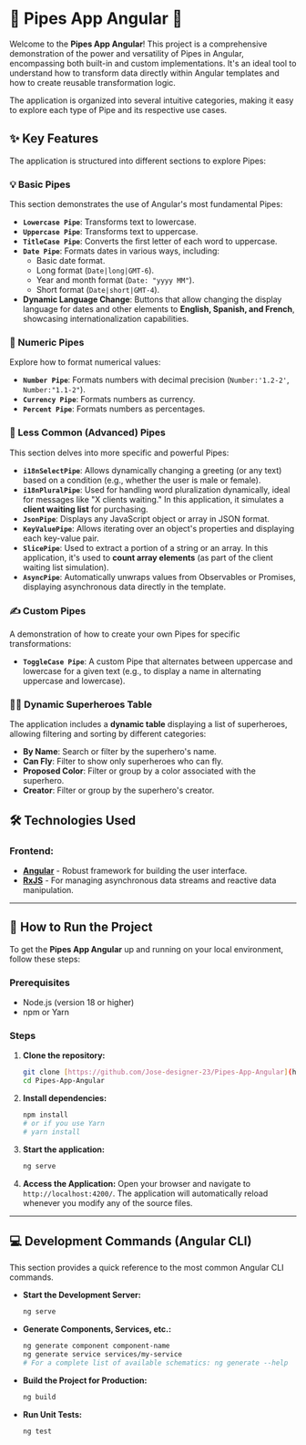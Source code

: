 # 🧪 Pipes App Angular 🚀

Welcome to the **Pipes App Angular**! This project is a comprehensive demonstration of the power and versatility of Pipes in Angular, encompassing both built-in and custom implementations. It's an ideal tool to understand how to transform data directly within Angular templates and how to create reusable transformation logic.

The application is organized into several intuitive categories, making it easy to explore each type of Pipe and its respective use cases.

## ✨ Key Features

The application is structured into different sections to explore Pipes:

### 💡 Basic Pipes

This section demonstrates the use of Angular's most fundamental Pipes:

* **`Lowercase Pipe`**: Transforms text to lowercase.
* **`Uppercase Pipe`**: Transforms text to uppercase.
* **`TitleCase Pipe`**: Converts the first letter of each word to uppercase.
* **`Date Pipe`**: Formats dates in various ways, including:
    * Basic date format.
    * Long format (`Date|long|GMT-6`).
    * Year and month format (`Date: "yyyy MM"`).
    * Short format (`Date|short|GMT-4`).
* **Dynamic Language Change**: Buttons that allow changing the display language for dates and other elements to **English, Spanish, and French**, showcasing internationalization capabilities.

### 🔢 Numeric Pipes

Explore how to format numerical values:

* **`Number Pipe`**: Formats numbers with decimal precision (`Number:'1.2-2'`, `Number:"1.1-2"`).
* **`Currency Pipe`**: Formats numbers as currency.
* **`Percent Pipe`**: Formats numbers as percentages.

### 🧩 Less Common (Advanced) Pipes

This section delves into more specific and powerful Pipes:

* **`i18nSelectPipe`**: Allows dynamically changing a greeting (or any text) based on a condition (e.g., whether the user is male or female).
* **`i18nPluralPipe`**: Used for handling word pluralization dynamically, ideal for messages like "X clients waiting." In this application, it simulates a **client waiting list** for purchasing.
* **`JsonPipe`**: Displays any JavaScript object or array in JSON format.
* **`KeyValuePipe`**: Allows iterating over an object's properties and displaying each key-value pair.
* **`SlicePipe`**: Used to extract a portion of a string or an array. In this application, it's used to **count array elements** (as part of the client waiting list simulation).
* **`AsyncPipe`**: Automatically unwraps values from Observables or Promises, displaying asynchronous data directly in the template.

### ✍️ Custom Pipes

A demonstration of how to create your own Pipes for specific transformations:

* **`ToggleCase Pipe`**: A custom Pipe that alternates between uppercase and lowercase for a given text (e.g., to display a name in alternating uppercase and lowercase).

### 🦸‍♂️ Dynamic Superheroes Table

The application includes a **dynamic table** displaying a list of superheroes, allowing filtering and sorting by different categories:

* **By Name**: Search or filter by the superhero's name.
* **Can Fly**: Filter to show only superheroes who can fly.
* **Proposed Color**: Filter or group by a color associated with the superhero.
* **Creator**: Filter or group by the superhero's creator.

## 🛠️ Technologies Used

### Frontend:

* [**Angular**](https://angular.io/) - Robust framework for building the user interface.
* [**RxJS**](https://rxjs.dev/) - For managing asynchronous data streams and reactive data manipulation.

---

## 🚀 How to Run the Project

To get the **Pipes App Angular** up and running on your local environment, follow these steps:

### Prerequisites

* Node.js (version 18 or higher)
* npm or Yarn

### Steps

1.  **Clone the repository:**
    ```bash
    git clone [https://github.com/Jose-designer-23/Pipes-App-Angular](https://github.com/Jose-designer-23/Pipes-App-Angular)
    cd Pipes-App-Angular
    ```

2.  **Install dependencies:**
    ```bash
    npm install
    # or if you use Yarn
    # yarn install
    ```

3.  **Start the application:**
    ```bash
    ng serve
    ```

4.  **Access the Application:**
    Open your browser and navigate to `http://localhost:4200/`. The application will automatically reload whenever you modify any of the source files.

---

## 💻 Development Commands (Angular CLI)

This section provides a quick reference to the most common Angular CLI commands.

* **Start the Development Server:**
    ```bash
    ng serve
    ```
* **Generate Components, Services, etc.:**
    ```bash
    ng generate component component-name
    ng generate service services/my-service
    # For a complete list of available schematics: ng generate --help
    ```
* **Build the Project for Production:**
    ```bash
    ng build
    ```
* **Run Unit Tests:**
    ```bash
    ng test
    ```
